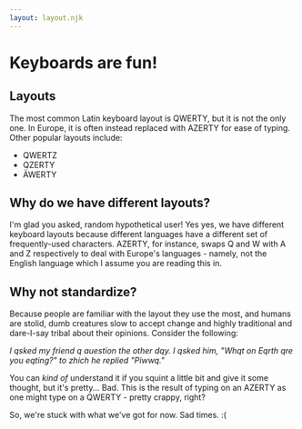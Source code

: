 ```yaml
---
layout: layout.njk
---
```

# Keyboards are fun!

## Layouts

The most common Latin keyboard layout is QWERTY, but it is not the only one. In Europe, it is often instead replaced with AZERTY for ease of typing. Other popular layouts include:
- QWERTZ
- QZERTY
- ÄWERTY

## Why do we have different layouts?

I'm glad you asked, random hypothetical user! Yes yes, we have different keyboard layouts because different languages have a different set of frequently-used characters. AZERTY, for instance, swaps Q and W with A and Z respectively to deal with Europe's languages - namely, not the English language which I assume you are reading this in.

## Why not standardize?

Because people are familiar with the layout they use the most, and humans are stolid, dumb creatures slow to accept change and highly traditional and dare-I-say tribal about their opinions. Consider the following:

*I qsked my friend q auestion the other dqy. I qsked him, "Whqt on Eqrth qre you eqting?" to zhich he replied "Piwwq."*

You can *kind of* understand it if you squint a little bit and give it some thought, but it's pretty... Bad. This is the result of typing on an AZERTY as one might type on a QWERTY - pretty crappy, right?

So, we're stuck with what we've got for now. Sad times. :(